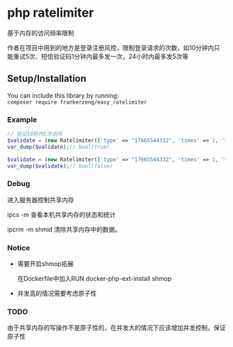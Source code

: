 # php ratelimiter
基于内存的访问频率限制

作者在项目中用到的地方是登录注册风控，限制登录请求的次数，如10分钟内只能重试5次、短信验证码1分钟内最多发一次，24小时内最多发5次等

## Setup/Installation
You can include this library by running:  
`
composer require frankerzeng/easy_ratelimiter
`

### Example
```php
// 验证10秒内1次访问
$validate = (new Ratelimiter(['type' => "17665544332", 'times' => 1, 'time' => 10]))->check();
var_dump($validate);// bool(true)

$validate = (new Ratelimiter(['type' => "17665544332", 'times' => 1, 'time' => 10]))->check();
var_dump($validate);// bool(false)
```

### Debug
进入服务器控制共享内存

ipcs -m 查看本机共享内存的状态和统计

ipcrm -m shmid 清除共享内存中的数据。

### Notice
- 需要开启shmop拓展

    在Dockerfile中加入RUN docker-php-ext-install shmop
- 并发高的情况需要考虑原子性

### TODO
由于共享内存的写操作不是原子性的，在并发大的情况下应该增加并发控制，保证原子性

